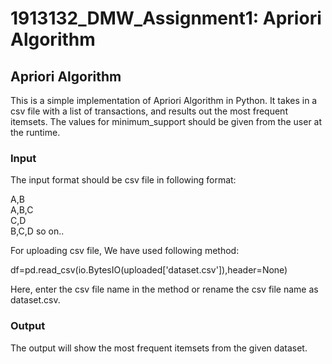 # 1913132_DMW_Assignment1: Apriori Algorithm
## Apriori Algorithm

This is a simple implementation of Apriori Algorithm in Python. It takes in a csv file with a list of transactions, and results out the most frequent itemsets. The values for minimum_support should be given from the user at the runtime.

### Input

The input format should be csv file in following format:

A,B <br>
A,B,C <br>
C,D <br>
B,C,D so on..

For uploading csv file, We have used following method:

df=pd.read_csv(io.BytesIO(uploaded['dataset.csv']),header=None)

Here, enter the csv file name in the method or rename the csv file name as dataset.csv.

### Output
The output will show the most frequent itemsets from the given dataset.
